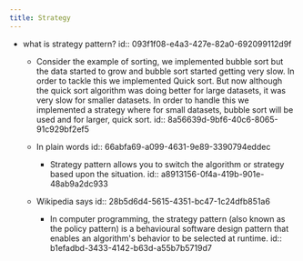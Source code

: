 ```yaml
---
title: Strategy
---
```


- what is strategy pattern?
id:: 093f1f08-e4a3-427e-82a0-692099112d9f
	 - Consider the example of sorting, we implemented bubble sort but the data started to grow and bubble sort started getting very slow. In order to tackle this we implemented Quick sort. But now although the quick sort algorithm was doing better for large datasets, it was very slow for smaller datasets. In order to handle this we implemented a strategy where for small datasets, bubble sort will be used and for larger, quick sort.
id:: 8a56639d-9bf6-40c6-8065-91c929bf2ef5

	 - In plain words
id:: 66abfa69-a099-4631-9e89-3390794eddec
		 - Strategy pattern allows you to switch the algorithm or strategy based upon the situation.
id:: a8913156-0f4a-419b-901e-48ab9a2dc933

	 - Wikipedia says
id:: 28b5d6d4-5615-4351-bc47-1c24dfb851a6
		 - In computer programming, the strategy pattern (also known as the policy pattern) is a behavioural software design pattern that enables an algorithm's behavior to be selected at runtime.
id:: b1efadbd-3433-4142-b63d-a55b7b5719d7
